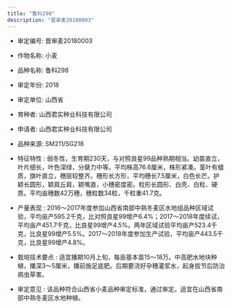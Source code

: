 ```yaml
---
title: "鲁科298"
description: "晋审麦20180003"
---
```

* 审定编号:  晋审麦20180003

*  作物名称:  小麦

*  品种名称:  鲁科298

*  审定年份:  2018

*  审定单位:  山西省

* 育种者:  山西君实种业科技有限公司

*  申请者:  山西君实种业科技有限公司

*  品种来源:  SM211/SG218

*  特征特性 : 
弱冬性，生育期230天，与对照良星99品种熟期相当。幼苗直立，叶片细长，叶色深绿，分蘖力中等。平均株高76.6厘米，株形紧凑。茎叶有蜡质，旗叶直立，穗层较整齐。穗形长方形，平均穗长7.5厘米，白色长芒。护颖长圆形，颖肩丘肩，颖嘴直，小穗密度密。粒形长圆形、白壳、白粒、硬质。平均亩穗数42万穗，穗粒数34粒，千粒重41.7克。
 
*  产量表现 : 
2016～2017年度参加山西省南部中熟冬麦区水地组品种区域试验，平均亩产595.2千克，比对照良星99增产6.4%；2017～2018年度续试，平均亩产451.7千克，比良星99增产4.5%。两年区域试验平均亩产523.4千克，比良星99增产5.5%。2017～2018年度参加生产试验，平均亩产443.5千克，比良星99增产4.8%。

*  栽培技术要点 : 
适宜播期10月上旬，每亩基本苗15～18万。中高肥水地块种植，播深3～5厘米，播前施足底肥。后期要浇好孕穗灌浆水，起身拔节后防治病虫草害。

*  审定意见 : 
该品种符合山西省小麦品种审定标准，通过审定。适宜在山西省南部中熟冬麦区水地种植。

